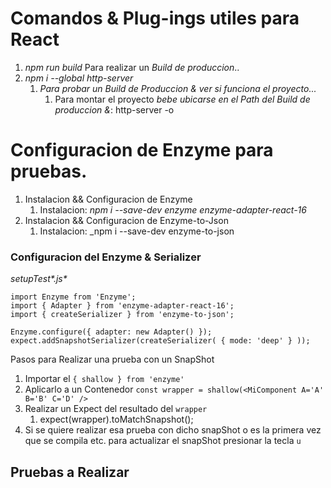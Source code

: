 # Comandos & Plug-ings utiles para React

1. _npm run build_ Para realizar un _*Build* de produccion_..
2. _npm i --global http-server_
   1. _Para probar un Build de Produccion & ver si funciona el proyecto..._
      1. Para montar el proyecto _bebe_ _ubicarse en el Path del Build de produccion &_: http-server -o

# Configuracion de Enzyme para pruebas.

1. Instalacion && Configuracion de Enzyme
   1. Instalacion: _npm i --save-dev enzyme enzyme-adapter-react-16_
2. Instalacion && Configuracion de Enzyme-to-Json
   1. Instalacion: \_npm i --save-dev enzyme-to-json

### Configuracion del Enzyme & Serializer

_setupTest*.js*_

```
import Enzyme from 'Enzyme';
import { Adapter } from 'enzyme-adapter-react-16';
import { createSerializer } from 'enzyme-to-json';

Enzyme.configure({ adapter: new Adapter() });
expect.addSnapshotSerializer(createSerializer( { mode: 'deep' } ));
```

Pasos para Realizar una prueba con un SnapShot

1. Importar el `{ shallow } from 'enzyme'`
2. Aplicarlo a un Contenedor `const wrapper = shallow(<MiComponent A='A' B='B' C='D' />`
3. Realizar un Expect del resultado del `wrapper`
   1. expect(wrapper).toMatchSnapshot();
4. Si se quiere realizar esa prueba con dicho snapShot o es la primera vez que se compila etc. para actualizar el snapShot presionar la tecla `u`

## Pruebas a Realizar
